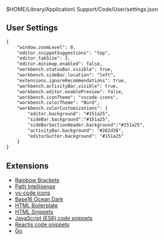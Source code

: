 $HOME/Library/Application\ Support/Code/User/settings.json

## User Settings
```markdown
{
    "window.zoomLevel": 0,
    "editor.snippetSuggestions": "top",
    "editor.tabSize": 2,
    "editor.minimap.enabled": false,
    "workbench.statusBar.visible": true,
    "workbench.sideBar.location": "left",
    "extensions.ignoreRecommendations": true,
    "workbench.activityBar.visible": true,
    "workbench.editor.enablePreview": false,
    "workbench.iconTheme": "vscode-icons",
    "workbench.colorTheme": "Nord",
    "workbench.colorCustomizations": {
        "editor.background": "#151a25",
        "sideBar.background":"#151a25",
        "sideBarSectionHeader.background":"#151a25",
        "activityBar.background": "#282d38",
        "editorGutter.background": "#151a25"
    }
}
```
## Extensions
- [Rainbow Brackets](https://marketplace.visualstudio.com/items?itemName=2gua.rainbow-brackets)
- [Path Intellisense](https://marketplace.visualstudio.com/items?itemName=christian-kohler.path-intellisense)
- [vs-code icons](https://marketplace.visualstudio.com/items?itemName=robertohuertasm.vscode-icons)
- [Base16 Ocean Dark](https://marketplace.visualstudio.com/items?itemName=mradbourne.theme-base16-ocean-deep)
- [HTML Boilerplate](https://marketplace.visualstudio.com/items?itemName=sidthesloth.html5-boilerplate)
- [HTML Snippets](https://marketplace.visualstudio.com/items?itemName=abusaidm.html-snippets)
- [JavaScript (ES6) code snippets](https://marketplace.visualstudio.com/items?itemName=xabikos.JavaScriptSnippets)
- [Reactjs code snippets](https://marketplace.visualstudio.com/items?itemName=xabikos.ReactSnippets)
- [Go](https://marketplace.visualstudio.com/items?itemName=lukehoban.Go)

